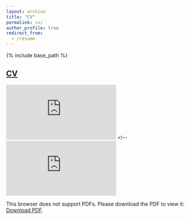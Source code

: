 ```yaml
---
layout: archive
title: "CV"
permalink: cv/
author_profile: true
redirect_from:
  - /resume
---
```


{% include base_path %}

## [CV](https://drive.google.com/file/d/1OdtVQ_AeyPe_dyP4KmMquRlXtZS2flC4/view?usp=sharing)

<object data="../assets/JunOh_CV_Aug2022.pdf" width="700" height="700" type='application/pdf'></object>
<embed src="https://drive.google.com/file/d/1OdtVQ_AeyPe_dyP4KmMquRlXtZS2flC4/view?usp=sharing" type="application/pdf" referrerpolicy="no-referrer"/>
<object data="/Personal/JunOh_CV_Aug2022.pdf" type="application/pdf" referrerpolicy="no-referrer" width="500px" height="500px"></object> <!-- <object data="https://drive.google.com/file/d/1OdtVQ_AeyPe_dyP4KmMquRlXtZS2flC4/view?usp=sharing" type="application/pdf" referrerpolicy="no-referrer" width="700px" height="700px"> <embed src="https://drive.google.com/file/d/1OdtVQ_AeyPe_dyP4KmMquRlXtZS2flC4/view?usp=sharing"><p>This browser does not support PDFs. Please download the PDF to view it: <a href="https://drive.google.com/file/d/1OdtVQ_AeyPe_dyP4KmMquRlXtZS2flC4/view?usp=sharing">Download PDF</a>.</p></embed> </object>